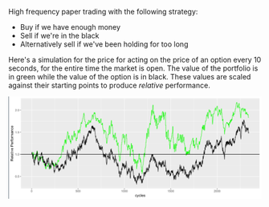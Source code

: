 High frequency paper trading with the following strategy:
  - Buy if we have enough money
  - Sell if we're in the black
  - Alternatively sell if we've been holding for too long

Here's a simulation for the price for acting on the price of an option every 10
seconds, for the entire time the market is open. The value of the portfolio
is in green while the value of the option is in black. These values are scaled
against their starting points to produce *relative* performance.

![](money.png)
